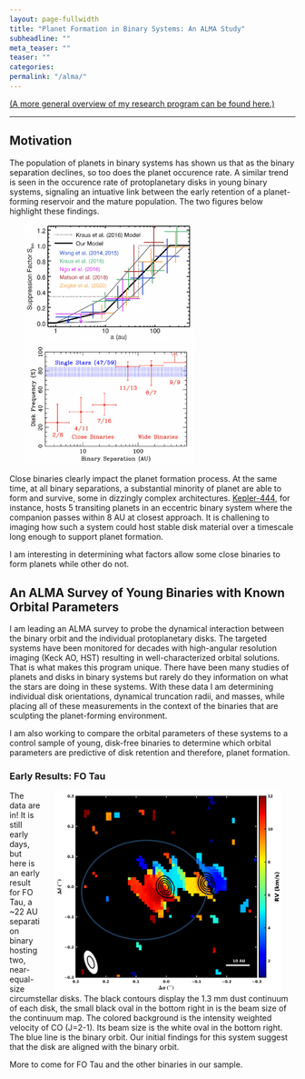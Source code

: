 ```yaml
---
layout: page-fullwidth
title: "Planet Formation in Binary Systems: An ALMA Study"
subheadline: ""
meta_teaser: ""
teaser: ""
categories:
permalink: "/alma/"
---
```

<a href='https://tofflemire.github.io/research/'>(A more general overview of my research program can be found here.)</a>
<hr>

## Motivation

The population of planets in binary systems has shown us that as the binary separation declines, so too does the planet occurence rate. A similar trend is seen in the occurence rate of protoplanetary disks in young binary systems, signaling an intuative link between the early retention of a planet-forming reservoir and the mature population. The two figures below highlight these findings. 

<a href='https://ui.adsabs.harvard.edu/abs/2021MNRAS.507.3593M/abstract' target='blank'>
  <img src="/local_files/BinaryPlanetSupression.png" width="300" HSPACE="25">
</a>
<a href='https://ui.adsabs.harvard.edu/abs/2012ApJ...745...19K/abstract' target='blank'>
  <img src="/local_files/BinaryDiskOccurence.png" width="300" HSPACE="25">
</a>

Close binaries clearly impact the planet formation process. At the same time, at all binary separations, a substantial minority of planet are able to form and survive, some in dizzingly complex architectures. <a href='https://ui.adsabs.harvard.edu/abs/2022arXiv221007252Z/abstract'>Kepler-444</a>, for instance, hosts 5 transiting planets in an eccentric binary system where the companion passes within 8 AU at closest approach. It is challening to imaging how such a system could host stable disk material over a timescale long enough to support planet formation. 

I am interesting in determining what factors allow some close binaries to form planets while other do not. 


## An ALMA Survey of Young Binaries with Known Orbital Parameters

I am leading an ALMA survey to probe the dynamical interaction between the binary orbit and the individual protoplanetary disks. The targeted systems have been monitored for decades with high-angular resolution imaging (Keck AO, HST) resulting in well-characterized orbital solutions. That is what makes this program unique. There have been many studies of planets and disks in binary systems but rarely do they information on what the stars are doing in these systems. With these data I am determining individual disk orientations, dynamical truncation radii, and masses, while placing all of these measurements in the context of the binaries that are sculpting the planet-forming environment.

I am also working to compare the orbital parameters of these systems to a control sample of young, disk-free binaries to determine which orbital parameters are predictive of disk retention and therefore, planet formation.  

### Early Results: FO Tau

<img src="/local_files/FOTau.png" width="400" ALIGN="right" HSPACE="25">
The data are in! It is still early days, but here is an early result for FO Tau, a ~22 AU separation binary hosting two, near-equal-size circumstellar disks. The black contours display the 1.3 mm dust continuum of each disk, the small black oval in the bottom right in is the beam size of the continuum map. The colored background is the intensity weighted velocity of CO (J=2-1). Its beam size is the white oval in the bottom right. The blue line is the binary orbit. Our initial findings for this system suggest that the disk are aligned with the binary orbit. 

More to come for FO Tau and the other binaries in our sample. 
